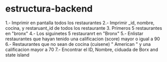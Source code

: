 # estructura-backend

1.- Imprimir en pantalla todos los restaurantes
2.- Imprimir _id, nombre, cocina, y restaruant_id de todos los restaurante 
3. Primeros 5 restaurantes en "bronx"
4.- Los siguinetes 5 restauranrt en "Bronx"
5.- Enlistar restaurantes que hayan tenido una calificacion (score) mayor o igual a 90
6.- Restaurantes que no sean de cocina (cuisene) " American " y una calificacion mayor a 70 
7.- Encontrar el ID, Nombre, ciduada de Borx and state island